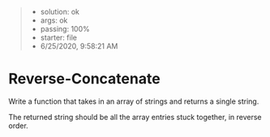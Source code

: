 <!-- BEGIN REPORT -->
> - solution: ok 
> - args: ok 
> - passing: 100% 
> - starter: file 
> - 6/25/2020, 9:58:21 AM
<!-- END REPORT -->

# Reverse-Concatenate

Write a function that takes in an array of strings and returns a single string.

The returned string should be all the array entries stuck together, in reverse order.

